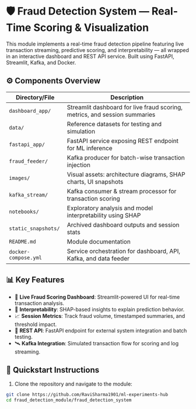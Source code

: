 
# 🛡️ Fraud Detection System — Real-Time Scoring & Visualization

This module implements a real-time fraud detection pipeline featuring live transaction streaming, predictive scoring, and interpretability — all wrapped in an interactive dashboard and REST API service. Built using FastAPI, Streamlit, Kafka, and Docker.

## ⚙️ Components Overview

| Directory/File        | Description                                                                 |
|------------------------|-----------------------------------------------------------------------------|
| `dashboard_app/`       | Streamlit dashboard for live fraud scoring, metrics, and session summaries |
| `data/`                | Reference datasets for testing and simulation                               |
| `fastapi_app/`         | FastAPI service exposing REST endpoint for ML inference                     |
| `fraud_feeder/`        | Kafka producer for batch-wise transaction injection                         |
| `images/`              | Visual assets: architecture diagrams, SHAP charts, UI snapshots             |
| `kafka_stream/`        | Kafka consumer & stream processor for transaction scoring                   |
| `notebooks/`           | Exploratory analysis and model interpretability using SHAP                  |
| `static_snapshots/`    | Archived dashboard outputs and session stats                                |
| `README.md`            | Module documentation                                                        |
| `docker-compose.yml`   | Service orchestration for dashboard, API, Kafka, and data feeder            |

## 📊 Key Features

- 🔄 **Live Fraud Scoring Dashboard**: Streamlit-powered UI for real-time transaction analysis.
- 🧠 **Interpretability**: SHAP-based insights to explain prediction behavior.
- 📈 **Session Metrics**: Track fraud volume, timestamped summaries, and threshold impact.
- 🔌 **REST API**: FastAPI endpoint for external system integration and batch testing.
- 🛰️ **Kafka Integration**: Simulated transaction flow for scoring and log streaming.

## 🚀 Quickstart Instructions

1. Clone the repository and navigate to the module:

```bash
git clone https://github.com/RaviSharma1901/ml-experiments-hub
cd fraud_detection_module/fraud_detection_system
